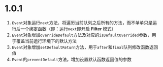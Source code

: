 1.0.1
=====

1. `Event`对象运行`next`方法，将遍历当前队列之后所有的方法，而不单单只是运行后一个绑定函数（即：运行`next`即开启 **Filter** 模式）
2. `Event`对象增加`overrideDefault`方法及对应的`isDefaultOverrided`参数，用于覆盖当前运行环境下的默认方法
3. `Event`对象增加`setDefaultReturn`方法，用于`after`和`final`队列修改函数返回值
4. `Event`的`preventDefault`方法，增加设置默认函数返回值的参数